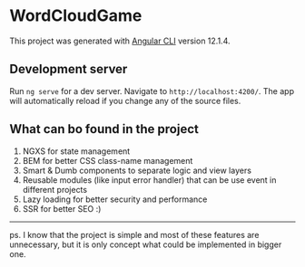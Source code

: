 # WordCloudGame

This project was generated with [Angular CLI](https://github.com/angular/angular-cli) version 12.1.4.

## Development server

Run `ng serve` for a dev server. Navigate to `http://localhost:4200/`. The app will automatically reload if you change any of the source files.

## What can bo found in the project
1. NGXS for state management
2. BEM for better CSS class-name management
3. Smart & Dumb components to separate logic and view layers
4. Reusable modules (like input error handler) that can be use event in different projects
5. Lazy loading for better security and performance
6. SSR for better SEO :) 

----
ps. I know that the project is simple and most of these features are unnecessary, but it is only concept what could be implemented in bigger one.
